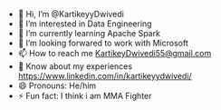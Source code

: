 - 👋 Hi, I’m @KartikeyyDwivedi
- 👀 I’m interested in Data Engineering
- 🌱 I’m currently learning Apache Spark
- 💞️ I’m looking forwared to work with Microsoft
- 📫 How to reach me KartikeyDwivedi55@gmail.com
- 📄 Know about my experiences https://www.linkedin.com/in/kartikeyydwivedi/
- 😄 Pronouns: He/him
- ⚡ Fun fact: I think i am MMA Fighter

